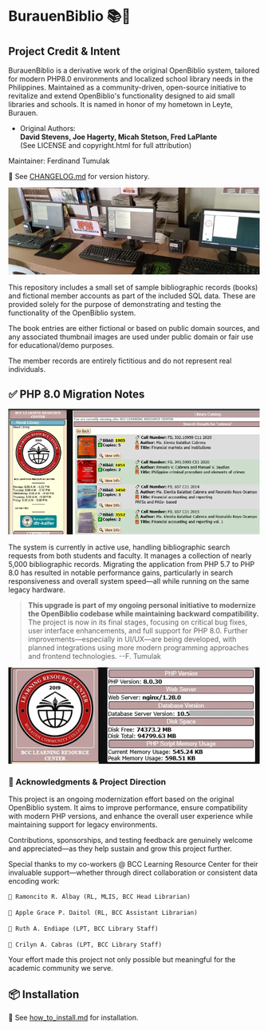 # BurauenBiblio 📚🌴

## Project Credit & Intent

BurauenBiblio is a derivative work of the original OpenBiblio system, tailored for modern PHP8.0 environments and localized school library needs in the Philippines.
Maintained as a community-driven, open-source initiative to revitalize and extend OpenBiblio's functionality designed to aid small libraries and schools.
It is named in honor of my hometown in Leyte, Burauen.

- Original Authors:  
  **David Stevens, Joe Hagerty, Micah Stetson, Fred LaPlante**  
  (See LICENSE and copyright.html for full attribution)

Maintainer: Ferdinand Tumulak 

📌 See [CHANGELOG.md](./CHANGELOG.md) for version history.

![Homepage](./readme_assets/opac_system2.webp "OpenBiblio Homepage")

This repository includes a small set of sample bibliographic records (books) and fictional member accounts as part of the included SQL data.
These are provided solely for the purpose of demonstrating and testing the functionality of the OpenBiblio system.

The book entries are either fictional or based on public domain sources, and any associated thumbnail images are used under public domain or fair use for educational/demo purposes.

The member records are entirely fictitious and do not represent real individuals.

## ✅ PHP 8.0 Migration Notes

![Homepage](./readme_assets/actual_use_case_2.webp "OpenBiblio Homepage")

The system is currently in active use, handling bibliographic search requests from both students and faculty. It manages a collection of nearly 5,000 bibliographic records. Migrating the application from PHP 5.7 to PHP 8.0 has resulted in notable performance gains, particularly in search responsiveness and overall system speed—all while running on the same legacy hardware.

> **This upgrade is part of my ongoing personal initiative to modernize the OpenBiblio codebase while maintaining backward compatibility.** The project is now in its final stages, focusing on critical bug fixes, user interface enhancements, and full support for PHP 8.0. Further improvements—especially in UI/UX—are being developed, with planned integrations using more modern programming approaches and frontend technologies. --F. Tumulak

![Homepage](./readme_assets/actual_use_case.webp "OpenBiblio Homepage")

### 🙌 Acknowledgments & Project Direction

This project is an ongoing modernization effort based on the original OpenBiblio system. It aims to improve performance, ensure compatibility with modern PHP versions, and enhance the overall user experience while maintaining support for legacy environments.

Contributions, sponsorships, and testing feedback are genuinely welcome and appreciated—as they help sustain and grow this project further.

Special thanks to my co-workers @ BCC Learning Resource Center for their invaluable support—whether through direct collaboration or consistent data encoding work:

    🍟 Ramoncito R. Albay (RL, MLIS, BCC Head Librarian)

    🍎 Apple Grace P. Daitol (RL, BCC Assistant Librarian)
 
    🍊 Ruth A. Endiape (LPT, BCC Library Staff)

    🍓 Crilyn A. Cabras (LPT, BCC Library Staff)

Your effort made this project not only possible but meaningful for the academic community we serve.

## 📦 Installation

📌 See [how_to_install.md](./how_to_install.md) for installation.
